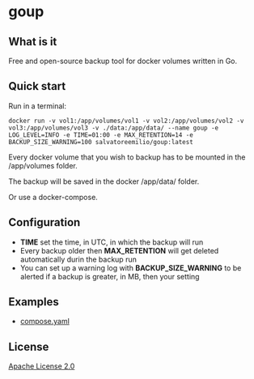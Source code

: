 # goup

## What is it

Free and open-source backup tool for docker volumes written in Go.

## Quick start

Run in a terminal:

`docker run -v vol1:/app/volumes/vol1 -v vol2:/app/volumes/vol2 -v vol3:/app/volumes/vol3 -v ./data:/app/data/ --name goup -e LOG_LEVEL=INFO -e TIME=01:00 -e MAX_RETENTION=14 -e BACKUP_SIZE_WARNING=100 salvatoreemilio/goup:latest`

Every docker volume that you wish to backup has to be mounted in the /app/volumes folder.

The backup will be saved in the docker /app/data/ folder.

Or use a docker-compose.

## Configuration

- **TIME** set the time, in UTC, in which the backup will run
- Every backup older then **MAX_RETENTION** will get deleted automatically durin the backup run
- You can set up a warning log with **BACKUP_SIZE_WARNING** to be alerted if a backup is greater, in MB, then your setting

## Examples

- [compose.yaml](./examples/compose.yaml)

## License

[Apache License 2.0](./LICENSE)
